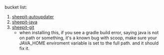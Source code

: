 bucket list:
1. [sheepit-autoupdater](https://www.sheepit-renderfarm.com/getstarted)
2. [sheepit-java](https://www.sheepit-renderfarm.com/getstarted)
3. [sheepit-git](https://gitlab.com/sheepitrenderfarm/client)
    - when installing this, if you see a gradle build error, saying java is not on path or something, it's a known bug with scoop, make sure your JAVA_HOME enviroment variable is set to the full path. and it should fix it.
